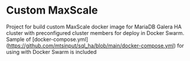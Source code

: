# Custom MaxScale
Project for build custom MaxScale docker image for MariaDB Galera HA cluster with preconfigured cluster members for deploy in Docker Swarm. 
Sample of [docker-compose.yml] (https://github.com/mtsinput/sql_ha/blob/main/docker-compose.yml) for using with Docker Swarm is included
